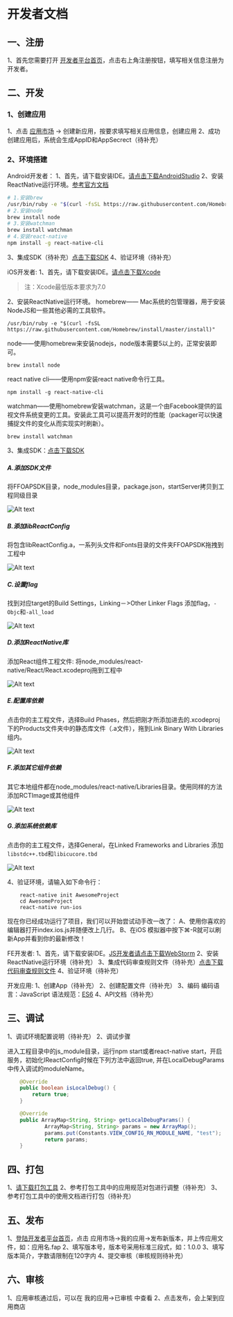 # 开发者文档
## 一、注册
1、首先您需要打开 [开发者平台首页](http://open.sit.ffan.net/apps/list)，点击右上角注册按钮，填写相关信息注册为开发者。

## 二、开发
### 1、创建应用
1、点击 [应用市场](http://open.sit.ffan.net/apps) -> 创建新应用，按要求填写相关应用信息，创建应用
2、成功创建应用后，系统会生成AppID和AppSecrect（待补充）

### 2、环境搭建
Android开发者：
1、首先，请下载安装IDE。[请点击下载AndroidStudio](https://developer.android.com/studio/index.html)
2、安装ReactNative运行环境。[参考官方文档](http://facebook.github.io/react-native/docs/getting-started.html)
```bash
# 1.安装brew
/usr/bin/ruby -e "$(curl -fsSL https://raw.githubusercontent.com/Homebrew/install/master/install)"
# 2.安装node
brew install node
# 3.安装watchman
brew install watchman
# 4.安装react-native
npm install -g react-native-cli
```

3、集成SDK（待补充）[点击下载SDK](http://open.sit.ffan.net/apps/create)
4、验证环境（待补充）

iOS开发者:
1、首先，请下载安装IDE。[请点击下载Xcode](https://itunes.apple.com/cn/app/xcode/id497799835?mt=12)

>注：Xcode最低版本要求为7.0

2、安装ReactNative运行环境。
homebrew—— Mac系统的包管理器，用于安装NodeJS和一些其他必需的工具软件。
```
/usr/bin/ruby -e "$(curl -fsSL https://raw.githubusercontent.com/Homebrew/install/master/install)"
```
node——使用homebrew来安装nodejs，node版本需要5以上的，正常安装即可。
```
brew install node
```
react native cli——使用npm安装react native命令行工具。
```
npm install -g react-native-cli
```
watchman——使用homebrew安装watchman，这是一个由Facebook提供的监视文件系统变更的工具。安装此工具可以提高开发时的性能（packager可以快速捕捉文件的变化从而实现实时刷新）。
```
brew install watchman
```
3、集成SDK：[点击下载SDK](http://open.sit.ffan.net/apps/create)
##### A.添加SDK文件
将FFOAPSDK目录，node_modules目录，package.json，startServer拷贝到工程同级目录

![Alt text](./14834337846233.jpg)

##### B.添加libReactConfig

将包含libReactConfig.a，一系列头文件和Fonts目录的文件夹FFOAPSDK拖拽到工程中

![Alt text](./addsdk.jpg)

##### C.设置flag
找到对应target的Build Settings，Linking－>Other Linker Flags 添加flag，`-Objc`和`-all_load`

![Alt text](./projectflag.jpg)


##### D.添加ReactNative库
添加React组件工程文件:
将node_modules/react-native/React/React.xcodeproj拖到工程中

![Alt text](./14834343700116.jpg)

##### E.配置库依赖
点击你的主工程文件，选择Build Phases，然后把刚才所添加进去的.xcodeproj下的Products文件夹中的静态库文件（.a文件），拖到Link Binary With Libraries组内。

![Alt text](./14834348297098.jpg)


##### F.添加其它组件依赖
其它本地组件都在node_modules/react-native/Libraries目录。使用同样的方法添加RCTImage或其他组件

![Alt text](./14834501543939.jpg)

##### G.添加系统依赖库
点击你的主工程文件，选择General，在Linked Frameworks and Libraries 添加`libstdc++.tbd`和`libicucore.tbd`

![Alt text](./14834496841174.jpg)

4、验证环境，请输入如下命令行：
```
    react-native init AwesomeProject
    cd AwesomeProject
    react-native run-ios
```
现在你已经成功运行了项目，我们可以开始尝试动手改一改了：
		A、使用你喜欢的编辑器打开index.ios.js并随便改上几行。
		B、在iOS 模拟器中按下⌘-R就可以刷新App并看到你的最新修改！


FE开发者:
1、首先，请下载安装IDE。[JS开发者请点击下载WebStorm](http://www.jetbrains.com/webstorm/)
2、安装ReactNative运行环境（待补充）
3、集成代码审查规则文件（待补充）[点击下载代码审查规则文件](http://www.jetbrains.com/webstorm/)
4、验证环境（待补充）

开发应用:
1、创建App（待补充）
2、创建配置文件（待补充）
3、编码
编码语言：JavaScript
语法规范：[ES6](http://www.es6js.com)
4、API文档（待补充）

## 三、调试
1、调试环境配置说明（待补充）
2、调试步骤

进入工程目录中的js_module目录，运行npm start或者react-native start，开启服务，初始化IReactConfig时候在下列方法中返回true, 并在LocalDebugParams中传入调试的moduleName。

```java
	@Override
	public boolean isLocalDebug() {
	    return true;
	}

	@Override
	public ArrayMap<String, String> getLocalDebugParams() {
	        ArrayMap<String, String> params = new ArrayMap();
	        params.put(Constants.VIEW_CONFIG_RN_MODULE_NAME, "test");
	        return params;
	}
```

## 四、打包
1、[请下载打包工具](http://open.sit.ffan.net/apps/list)
2、参考打包工具中的应用规范对包进行调整（待补充）
3、参考打包工具中的使用文档进行打包（待补充）

## 五、发布
1、[登陆开发者平台首页](http://open.sit.ffan.net)，点击 应用市场->我的应用->发布新版本，并上传应用文件，如：应用名.fap
2、填写版本号，版本号采用标准三段式，如：1.0.0
3、填写版本简介，字数请限制在120字内
4、提交审核（审核规则待补充）

## 六、审核
1、应用审核通过后，可以在 我的应用->已审核 中查看
2、点击发布，会上架到应用商店
